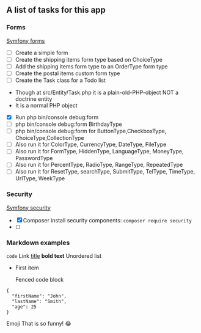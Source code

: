 ## A list of tasks for this app
### Forms
[Symfony forms](https://symfony.com/doc/6.4/forms.html)
- [ ] Create a simple form
- [ ] Create the shipping items form type based on ChoiceType
- [ ] Add the shipping items form type to an OrderType form type 
- [ ] Create the postal items custom form type
- [ ] Create the Task class for a Todo list
- Though at src/Entity/Task.php it is a plain-old-PHP-object NOT a doctrine entity
- It is a normal PHP object
- [x] Run php bin/console debug:form
- [ ] php bin/console debug:form BirthdayType
- [ ] php bin/console debug:form for ButtonType,CheckboxType, ChoiceType,CollectionType
- [ ] Also run it for ColorType, CurrencyType, DateType, FileType
- [ ] Also run it for FormType, HiddenType, LanguageType, MoneyType, PasswordType
- [ ] Also run it for PercentType, RadioType, RangeType, RepeatedType
- [ ] Also run it for ResetType, searchType, SubmitType, TelType, TimeType, UrlType, WeekType
### Security
[Symfony security](https://symfonycasts.com/screencast/symfony-security)
- [x] Composer install security components: `composer require security`
- [ ] 
### Markdown examples
`code`
Link 	[title](https://www.example.com)
**bold text**
Unordered list
- First item

  Fenced code block
```
{
  "firstName": "John",
  "lastName": "Smith",
  "age": 25
}
```
Emoji
That is so funny! :joy: 

